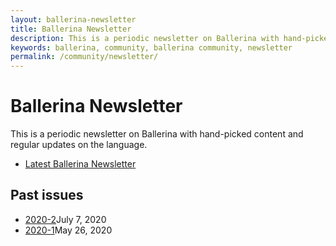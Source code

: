 ```yaml
---
layout: ballerina-newsletter
title: Ballerina Newsletter
description: This is a periodic newsletter on Ballerina with hand-picked content and regular updates on the language.
keywords: ballerina, community, ballerina community, newsletter
permalink: /community/newsletter/
---
```


# Ballerina Newsletter

This is a periodic newsletter on Ballerina with hand-picked content and regular updates on the language.

<ul class="cInlinelinklist">
<li><a class="cGreenLinkArrow" href="/community/newsletter/2020-2/">Latest Ballerina Newsletter</a></li>
</ul>

<div class="col-sm-12 col-md-12" style="padding:0;">
<h2 id="past-issues">Past issues </h2>
<!-- <table class="cTable">
<tr><td class="cLink"><a href="/community/newsletter/2020-1"></a></td><td></td></tr>
</table> -->
<ul class="cInlinelinklist cPastIssues">
<li><a class="cGreenLinkArrow" href="/community/newsletter/2020-2">2020-2</a>July 7, 2020</li>
<li><a class="cGreenLinkArrow" href="/community/newsletter/2020-1">2020-1</a>May 26, 2020</li>
</ul>
</div>


<style>
    


</style>

